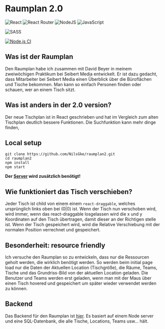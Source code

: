 # Raumplan 2.0

![React](https://img.shields.io/badge/react-%2320232a.svg?style=for-the-badge&logo=react&logoColor=%2361DAFB)
![React Router](https://img.shields.io/badge/React_Router-CA4245?style=for-the-badge&logo=react-router&logoColor=white)
![NodeJS](https://img.shields.io/badge/node.js-6DA55F?style=for-the-badge&logo=node.js&logoColor=white)
![JavaScript](https://img.shields.io/badge/javascript-%23323330.svg?style=for-the-badge&logo=javascript&logoColor=%23F7DF1E)

![SASS](https://img.shields.io/badge/SASS-hotpink.svg?style=for-the-badge&logo=SASS&logoColor=white)

[![Node.js CI](https://github.com/NilsGke/raumplan2/actions/workflows/node.js.yml/badge.svg)](https://github.com/NilsGke/raumplan2/actions/workflows/node.js.yml)

## Was ist der Raumplan

Den Raumplan habe ich zusammen mit David Beyer in meinem zweiwöchigen Praktikum bei Seibert Media entwickelt. Er ist dazu gedacht, dass Mitarbeiter bei Seibert Media einen Überblick über die Büroflächen und Tische bekommen. Man kann so einfach Personen finden oder schauen, wer an einem Tisch sitzt.

## Was ist anders in der 2.0 version?

Der neue Tischplan ist in React geschrieben und hat im Vergleich zum alten Tischplan deutlich bessere Funktionen. Die Suchfunktion kann mehr dinge finden,

## Local setup

```
git clone https://github.com/NilsGke/raumplan2.git
cd raumplan2
npm install
npm start
```

**Der [Server](https://github.com/NilsGke/raumplan2server) wird zusätzlich benötigt!**

## Wie funktioniert das Tisch verschieben?

Jeder Tisch ist child von einem einem `react-draggable`, welches ursprünglich links oben bei (0|0) ist. Wenn der Tisch nun verschoben wird, wird immer, wenn das react-draggable losgelassen wird die x und y Koordinaten auf den Tisch übertragen, damit dieser an der Richtigen stelle ist. Wenn der Tisch gespeichert wird, wird die Relative Verschiebung mit der normalen Position verrechnet und gespeichert.

## Besonderheit: resource friendly

Ich versuche den Raumplan so zu entwickeln, dass nur die Ressourcen geholt werden, die wirklich benötigt werden. So werden beim initial page load nur die Daten der Aktuellen Location (Tischgröße), die Räume, Teams, Tische und das Grundriss-Bild von der aktuellen Location geladen. Die Benutzer und Teams werden erst geladen, wenn man mit der Maus über einen Tisch hovered und gespeichert um später wieder verwendet werden zu können.

## Backend

Das Backend für den Raumplan ist [hier](https://github.com/NilsGke/raumplan2Server). Es basiert auf einem Node server und eine SQL-Datenbank, die alle Tische, Locations, Teams usw... hält.

